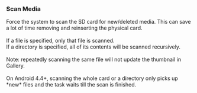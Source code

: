 ### Scan Media

Force the system to scan the SD card for new/deleted media. This can
save a lot of time removing and reinserting the physical card.\
\
If a file is specified, only that file is scanned.\
If a directory is specified, all of its contents will be scanned
recursively.\
\
Note: repeatedly scanning the same file will not update the thumbnail in
Gallery.\
\
On Android 4.4+, scanning the whole card or a directory only picks up
\*new\* files and the task waits till the scan is finished.
